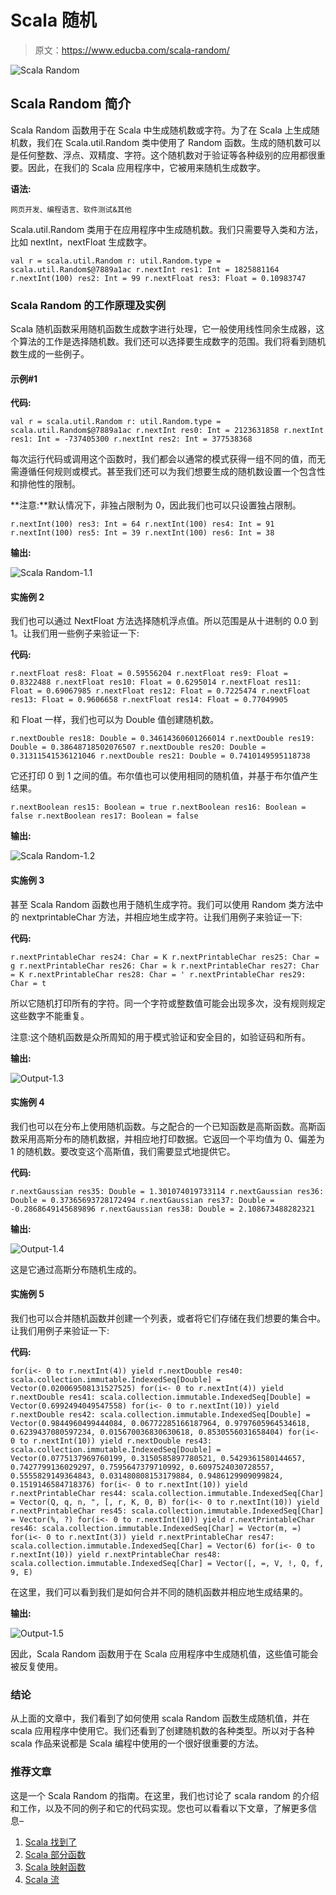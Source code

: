 # Scala 随机

> 原文：<https://www.educba.com/scala-random/>

![Scala Random](img/8572e24956db72aa0fde5097eab824c0.png)



## Scala Random 简介

Scala Random 函数用于在 Scala 中生成随机数或字符。为了在 Scala 上生成随机数，我们在 Scala.util.Random 类中使用了 Random 函数。生成的随机数可以是任何整数、浮点、双精度、字符。这个随机数对于验证等各种级别的应用都很重要。因此，在我们的 Scala 应用程序中，它被用来随机生成数字。

**语法:**

<small>网页开发、编程语言、软件测试&其他</small>

Scala.util.Random 类用于在应用程序中生成随机数。我们只需要导入类和方法，比如 nextInt，nextFloat 生成数字。

`val r = scala.util.Random
r: util.Random.type = scala.util.Random$@7889a1ac
r.nextInt
res1: Int = 1825881164
r.nextInt(100)
res2: Int = 99
r.nextFloat
res3: Float = 0.10983747`

### Scala Random 的工作原理及实例

Scala 随机函数采用随机函数生成数字进行处理，它一般使用线性同余生成器，这个算法的工作是选择随机数。我们还可以选择要生成数字的范围。我们将看到随机数生成的一些例子。

#### 示例#1

**代码:**

`val r = scala.util.Random
r: util.Random.type = scala.util.Random$@7889a1ac
r.nextInt
res0: Int = 2123631858
r.nextInt
res1: Int = -737405300
r.nextInt
res2: Int = 377538368`

每次运行代码或调用这个函数时，我们都会以通常的模式获得一组不同的值，而无需遵循任何规则或模式。甚至我们还可以为我们想要生成的随机数设置一个包含性和排他性的限制。

**注意:**默认情况下，非独占限制为 0，因此我们也可以只设置独占限制。

`r.nextInt(100)
res3: Int = 64
r.nextInt(100)
res4: Int = 91
r.nextInt(100)
res5: Int = 39
r.nextInt(100)
res6: Int = 38`

**输出:**

![Scala Random-1.1](img/d8a93737f168fbe044ef4386f20f6ecf.png)



#### 实施例 2

我们也可以通过 NextFloat 方法选择随机浮点值。所以范围是从十进制的 0.0 到 1。让我们用一些例子来验证一下:

**代码:**

`r.nextFloat
res8: Float = 0.59556204
r.nextFloat
res9: Float = 0.8322488
r.nextFloat
res10: Float = 0.6295014
r.nextFloat
res11: Float = 0.69067985
r.nextFloat
res12: Float = 0.7225474
r.nextFloat
res13: Float = 0.9606658
r.nextFloat
res14: Float = 0.77049905`

和 Float 一样，我们也可以为 Double 值创建随机数。

`r.nextDouble
res18: Double = 0.34614360601266014
r.nextDouble
res19: Double = 0.38648718502076507
r.nextDouble
res20: Double = 0.31311541536121046
r.nextDouble
res21: Double = 0.7410149595118738`

它还打印 0 到 1 之间的值。布尔值也可以使用相同的随机值，并基于布尔值产生结果。

`r.nextBoolean
res15: Boolean = true
r.nextBoolean
res16: Boolean = false
r.nextBoolean
res17: Boolean = false`

**输出:**

![Scala Random-1.2](img/ba1e8a99347b57c9c18f260a02595187.png)



#### 实施例 3

甚至 Scala Random 函数也用于随机生成字符。我们可以使用 Random 类方法中的 nextprintableChar 方法，并相应地生成字符。让我们用例子来验证一下:

**代码:**

`r.nextPrintableChar
res24: Char = K
r.nextPrintableChar
res25: Char = g
r.nextPrintableChar
res26: Char = k
r.nextPrintableChar
res27: Char = K
r.nextPrintableChar
res28: Char = '
r.nextPrintableChar
res29: Char = t`

所以它随机打印所有的字符。同一个字符或整数值可能会出现多次，没有规则规定这些数字不能重复。

注意:这个随机函数是众所周知的用于模式验证和安全目的，如验证码和所有。

**输出:**

![Output-1.3](img/9ce38cf7518e8443e1d51a93df4a8675.png)



#### 实施例 4

我们也可以在分布上使用随机函数。与之配合的一个已知函数是高斯函数。高斯函数采用高斯分布的随机数据，并相应地打印数据。它返回一个平均值为 0、偏差为 1 的随机数。要改变这个高斯值，我们需要显式地提供它。

**代码:**

`r.nextGaussian
res35: Double = 1.301074019733114
r.nextGaussian
res36: Double = 0.37365693728172494
r.nextGaussian
res37: Double = -0.2868649145689896
r.nextGaussian
res38: Double = 2.108673488282321`

**输出:**

![Output-1.4](img/98e01549b0822e74489e5b03d8f4c272.png)



这是它通过高斯分布随机生成的。

#### 实施例 5

我们也可以合并随机函数并创建一个列表，或者将它们存储在我们想要的集合中。让我们用例子来验证一下:

**代码:**

`for(i<- 0 to r.nextInt(4)) yield r.nextDouble
res40: scala.collection.immutable.IndexedSeq[Double] = Vector(0.020069508131527525)
for(i<- 0 to r.nextInt(4)) yield r.nextDouble
res41: scala.collection.immutable.IndexedSeq[Double] = Vector(0.6992494049547558)
for(i<- 0 to r.nextInt(10)) yield r.nextDouble
res42: scala.collection.immutable.IndexedSeq[Double] = Vector(0.9844960499444084, 0.06772285166187964, 0.9797605964534618, 0.6239437080597234, 0.015670036830630618, 0.8530556031658404)
for(i<- 0 to r.nextInt(10)) yield r.nextDouble
res43: scala.collection.immutable.IndexedSeq[Double] = Vector(0.0775137969760199, 0.3150585897780521, 0.5429361580144657, 0.7427799136029297, 0.7595647379710992, 0.6097524030728557, 0.5555829149364843, 0.031480808153179884, 0.9486129909099824, 0.1519146584718376)
for(i<- 0 to r.nextInt(10)) yield r.nextPrintableChar
res44: scala.collection.immutable.IndexedSeq[Char] = Vector(Q, q, n, ", [, r, K, 0, B)
for(i<- 0 to r.nextInt(10)) yield r.nextPrintableChar
res45: scala.collection.immutable.IndexedSeq[Char] = Vector(%, ?)
for(i<- 0 to r.nextInt(10)) yield r.nextPrintableChar
res46: scala.collection.immutable.IndexedSeq[Char] = Vector(m, =)
for(i<- 0 to r.nextInt(3)) yield r.nextPrintableChar
res47: scala.collection.immutable.IndexedSeq[Char] = Vector(6)
for(i<- 0 to r.nextInt(10)) yield r.nextPrintableChar
res48: scala.collection.immutable.IndexedSeq[Char] = Vector([, =, V, !, Q, f, 9, E)`

在这里，我们可以看到我们是如何合并不同的随机函数并相应地生成结果的。

**输出:**

![Output-1.5](img/a096e04b699fcc6a339b5e5ee6ed4b3b.png)



因此，Scala Random 函数用于在 Scala 应用程序中生成随机值，这些值可能会被反复使用。

### 结论

从上面的文章中，我们看到了如何使用 scala Random 函数生成随机值，并在 scala 应用程序中使用它。我们还看到了创建随机数的各种类型。所以对于各种 scala 作品来说都是 Scala 编程中使用的一个很好很重要的方法。

### 推荐文章

这是一个 Scala Random 的指南。在这里，我们也讨论了 scala random 的介绍和工作，以及不同的例子和它的代码实现。您也可以看看以下文章，了解更多信息–

1.  [Scala 找到了](https://www.educba.com/scala-finds/)
2.  [Scala 部分函数](https://www.educba.com/scala-partial-function/)
3.  [Scala 映射函数](https://www.educba.com/scala-map-function/)
4.  [Scala 流](https://www.educba.com/scala-stream/)





